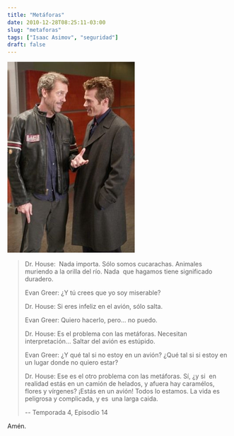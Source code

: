 ```yaml
---
title: "Metáforas"
date: 2010-12-28T08:25:11-03:00
slug: "metaforas"
tags: ["Isaac Asimov", "seguridad"]
draft: false
---
```

 ![](house-livingthedream.jpg)
 
> Dr. House:  Nada importa. Sólo somos cucarachas. Animales muriendo a la
> orilla del río. Nada  que hagamos tiene significado duradero.
>
> Evan Greer: ¿Y tú crees que yo soy miserable?
>
> Dr. House: Si eres infeliz en el avión, sólo salta.
>
> Evan Greer: Quiero hacerlo, pero\... no puedo.
>
> Dr. House: Es el problema con las metáforas. Necesitan
> interpretación\... Saltar del avión es estúpido.
>
> Evan Greer: ¿Y qué tal si no estoy en un avión? ¿Qué tal si si estoy
> en un lugar donde no quiero estar?
>
> Dr. House: Ese es el otro problema con las metáforas. Sí, ¿y si  en
> realidad estás en un camión de helados, y afuera hay caramélos, flores
> y vírgenes? ¡Estás en un avión! Todos lo estamos. La vida es peligrosa
> y complicada, y es  una larga caida.
>
> -- Temporada 4, Episodio 14

Amén.
